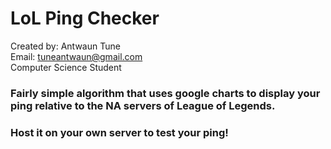 # LoL Ping Checker
Created by: Antwaun Tune<br/> 
Email: <tuneantwaun@gmail.com><br/>
Computer Science Student


### Fairly simple algorithm that uses google charts to display your ping relative to the NA servers of League of Legends.
### Host it on your own server to test your ping!
